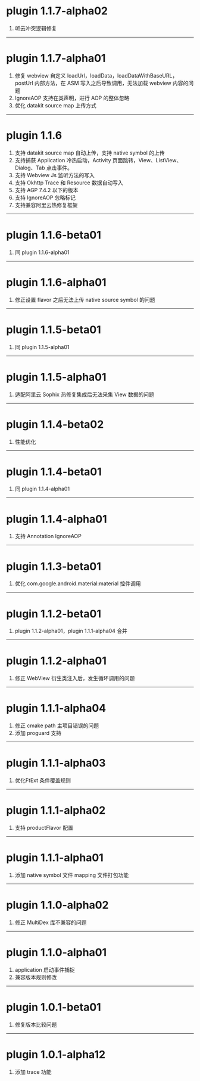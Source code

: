 # plugin 1.1.7-alpha02
1. 听云冲突逻辑修复

---
# plugin 1.1.7-alpha01
1. 修复 webview 自定义 loadUrl，loadData，loadDataWithBaseURL，postUrl 内部方法，在 ASM 写入之后导致调用，无法加载 webview 内容的问题
2. IgnoreAOP 支持在类声明，进行 AOP 的整体忽略
3. 优化 datakit source map 上传方式

---
# plugin 1.1.6
1. 支持 datakit source map 自动上传，支持 native symbol 的上传
2. 支持捕获 Application 冷热启动，Activity 页面跳转，View、ListView、Dialog、Tab 点击事件。
3. 支持 Webview Js 监听方法的写入
4. 支持 Okhttp Trace 和 Resource 数据自动写入
5. 支持 AGP 7.4.2 以下的版本
6. 支持 IgnoreAOP 忽略标记
7. 支持兼容阿里云热修复框架

---
# plugin 1.1.6-beta01
1. 同 plugin 1.1.6-alpha01

---
# plugin 1.1.6-alpha01
1. 修正设置 flavor 之后无法上传 native source symbol 的问题

---
# plugin 1.1.5-beta01
1. 同 plugin 1.1.5-alpha01

---
# plugin 1.1.5-alpha01
1. 适配阿里云 Sophix 热修复集成后无法采集 View 数据的问题

---
# plugin 1.1.4-beta02
1. 性能优化

---
# plugin 1.1.4-beta01
1. 同 plugin 1.1.4-alpha01

---
# plugin 1.1.4-alpha01
1. 支持 Annotation IgnoreAOP

---
# plugin 1.1.3-beta01
1. 优化 com.google.android.material:material 控件调用

---
# plugin 1.1.2-beta01
1. plugin 1.1.2-alpha01，plugin 1.1.1-alpha04 合并

---
# plugin 1.1.2-alpha01
1. 修正 WebView 衍生类注入后，发生循环调用的问题

---
# plugin 1.1.1-alpha04
1. 修正 cmake path 主项目错误的问题
2. 添加 proguard 支持
---
# plugin 1.1.1-alpha03
1. 优化FtExt 条件覆盖规则

---
# plugin 1.1.1-alpha02
1. 支持 productFlavor 配置

---
# plugin 1.1.1-alpha01
1. 添加 native symbol 文件 mapping 文件打包功能

---
# plugin 1.1.0-alpha02
1. 修正 MultiDex 库不兼容的问题

---
# plugin 1.1.0-alpha01
1. application 启动事件捕捉
2. 兼容版本规则修改

---
# plugin 1.0.1-beta01
1. 修复版本比较问题

---
# plugin 1.0.1-alpha12
1. 添加 trace 功能

